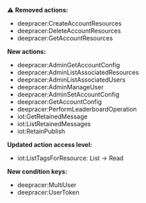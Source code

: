 :warning: **Removed actions:**

- deepracer:CreateAccountResources
- deepracer:DeleteAccountResources
- deepracer:GetAccountResources

**New actions:**

- deepracer:AdminGetAccountConfig
- deepracer:AdminListAssociatedResources
- deepracer:AdminListAssociatedUsers
- deepracer:AdminManageUser
- deepracer:AdminSetAccountConfig
- deepracer:GetAccountConfig
- deepracer:PerformLeaderboardOperation
- iot:GetRetainedMessage
- iot:ListRetainedMessages
- iot:RetainPublish

**Updated action access level:**

- iot:ListTagsForResource: List -> Read

**New condition keys:**

- deepracer:MultiUser
- deepracer:UserToken
